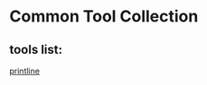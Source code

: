 # Common Tool Collection



## tools list:

[printline](https://github.com/franklin-gaoxy/tools/blob/main/src/printline/readme.md)
